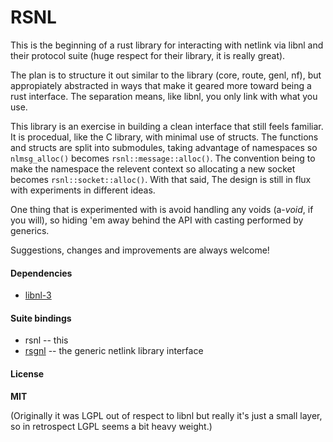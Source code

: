 # RSNL

This is the beginning of a rust library for interacting with netlink via libnl and their protocol suite (huge respect for their library, it is really great).

The plan is to structure it out similar to the library (core, route, genl, nf), but appropiately abstracted in ways that make it geared more toward being a rust interface. The separation means, like libnl, you only link with what you use.

This library is an exercise in building a clean interface that still feels familiar. It is procedual, like the C library, with minimal use of structs. The functions and structs are split into submodules, taking advantage of namespaces so `nlmsg_alloc()` becomes `rsnl::message::alloc()`. The convention being to make the namespace the relevent context so allocating a new socket becomes `rsnl::socket::alloc()`. With that said, The design is still in flux with experiments in different ideas.

One thing that is experimented with is avoid handling any voids (a-*void*, if you will), so hiding 'em away behind the API with casting performed by generics.

Suggestions, changes and improvements are always welcome!

#### Dependencies

* [libnl-3](http://www.infradead.org/~tgr/libnl/)

#### Suite bindings

* rsnl -- this
* [rsgnl](http://www.github.com/carrotsrc/rsgnl) -- the generic netlink library interface

#### License

**MIT**

(Originally it was LGPL out of respect to libnl but really it's just a small layer, so in retrospect LGPL seems a bit heavy weight.)
